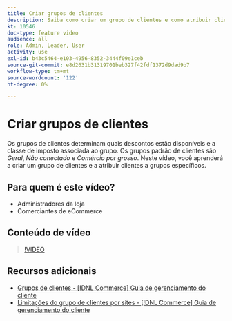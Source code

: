 ```yaml
---
title: Criar grupos de clientes
description: Saiba como criar um grupo de clientes e como atribuir clientes a grupos específicos, que determinam os descontos disponíveis e a classe fiscal associada.
kt: 10546
doc-type: feature video
audience: all
role: Admin, Leader, User
activity: use
exl-id: b43c5464-e103-4956-8352-3444f09e1ceb
source-git-commit: e8d2631b31319701beb327f42fdf1372d9dad9b7
workflow-type: tm+mt
source-wordcount: '122'
ht-degree: 0%

---
```


# Criar grupos de clientes

Os grupos de clientes determinam quais descontos estão disponíveis e a classe de imposto associada ao grupo. Os grupos padrão de clientes são _Geral_, _Não conectado_ e _Comércio por grosso_. Neste vídeo, você aprenderá a criar um grupo de clientes e a atribuir clientes a grupos específicos.

## Para quem é este vídeo?

- Administradores da loja
- Comerciantes de eCommerce

## Conteúdo de vídeo

>[!VIDEO](https://video.tv.adobe.com/v/343660?quality=12&learn=on)

## Recursos adicionais

- [Grupos de clientes - [!DNL Commerce] Guia de gerenciamento do cliente](https://experienceleague.adobe.com/docs/commerce-admin/customers/customers-menu/customer-groups.html)
- [Limitações do grupo de clientes por sites - [!DNL Commerce] Guia de gerenciamento do cliente](https://developer.adobe.com/commerce/php/development/components/indexing/optimization/#customer-group-limitations-by-websites)
